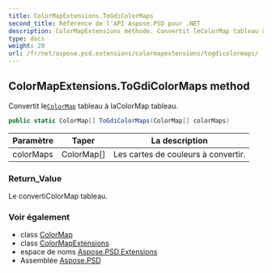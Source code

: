 ```yaml
---
title: ColorMapExtensions.ToGdiColorMaps
second_title: Référence de l'API Aspose.PSD pour .NET
description: ColorMapExtensions méthode. Convertit leColorMap tableau à laColorMap tableau.
type: docs
weight: 20
url: /fr/net/aspose.psd.extensions/colormapextensions/togdicolormaps/
---
```

## ColorMapExtensions.ToGdiColorMaps method

Convertit le[`ColorMap`](../../../aspose.psd/colormap/) tableau à laColorMap tableau.

```csharp
public static ColorMap[] ToGdiColorMaps(ColorMap[] colorMaps)
```

| Paramètre | Taper | La description |
| --- | --- | --- |
| colorMaps | ColorMap[] | Les cartes de couleurs à convertir. |

### Return_Value

Le convertiColorMap tableau.

### Voir également

* class [ColorMap](../../../aspose.psd/colormap/)
* class [ColorMapExtensions](../)
* espace de noms [Aspose.PSD.Extensions](../../colormapextensions/)
* Assemblée [Aspose.PSD](../../../)


